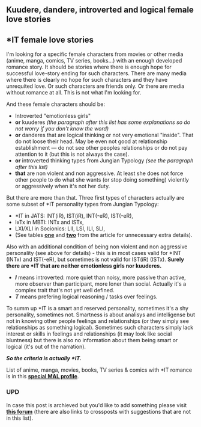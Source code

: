 ## Kuudere, dandere, introverted and logical female love stories

## \*IT female love stories

I'm looking for a specific female characters from movies or other media (anime, manga, comics, TV series, books...) with an enough developed romance story. It should be stories where there is enough hope for successful love-story ending for such characters. There are many media where there is clearly no hope for such characters and they have unrequited love. Or such characters are friends only. Or there are media without romance at all. This is not what I'm looking for.

And these female characters should be:

- Introverted "emotionless girls"
- **or** kuuderes *(the paragraph after this list has some explanations so do not worry if you don't know the word)*
- **or** danderes that are logical thinking or not very emotional "inside". That do not loose their head. May be even not good at relationship establishment — do not see other peoples relationships or do not pay attention to it (but this is not always the case).
- **or** introverted thinking types from Jungian Typology *(see the paragraph after this list)*
- **that** are non violent and non aggressive. At least she does not force other people to do what she wants (or stop doing something) violently or aggressively when it's not her duty.

But there are more than that. Three first types of characters actually are some subset of \*IT personality types from Jungian Typology:

* \*IT in JATS: INT(iR), IST(iR), INT(-eR), IST(-eR),
* IxTx in MBTI: INTx and ISTx,
* LXI/XLI in Socionics: LII, LSI, ILI, SLI,
* (See tables [**one**](https://github.com/kiwi0fruit/jats/blob/master/README.md#4-socionics-reference-types-names-vs-mbti-types-names) and [**two**](https://github.com/kiwi0fruit/jats/blob/master/README.md#9-intermediate-and-unknown-types-names) from the article for unnecessary extra details).

Also with an additional condition of being non violent and non aggressive personality (see above for details) - this is in most cases valid for \*INT (INTx) and IST(-eR), but sometimes is not valid for IST(iR) (ISTx). **Surely there are \*IT that are neither emotionless girls nor kuuderes.**

- ***I*** means introverted: more quiet than noisy, more passive than active, more observer than participant, more loner than social. Actually it's a complex trait that's not yet well defined.
- ***T*** means prefering logical reasoning / tasks over feelings.

To summ up \*IT is a smart and reserved personality, sometimes it's a shy personality, sometimes not. Smartness is about analisys and intelligense but not in knowing other people feelings and relationships (or they simply see relationships as something logical). Sometimes such characters simply lack interest or skills in feelings and relationships (it may look like social bluntness) but there is also no information about them being smart or logical (it's out of the narration).

***So the criteria is actually \*IT.***

List of anime, manga, movies, books, TV series & comics with \*IT romance is in this **[special MAL profile](https://myanimelist.net/profile/ixtx)**.

### UPD

In case this post is archieved but you'd like to add something please visit [**this forum**](https://myanimelist.net/forum/?topicid=1459621) (there are also links to crossposts with suggestions that are not in this list).

